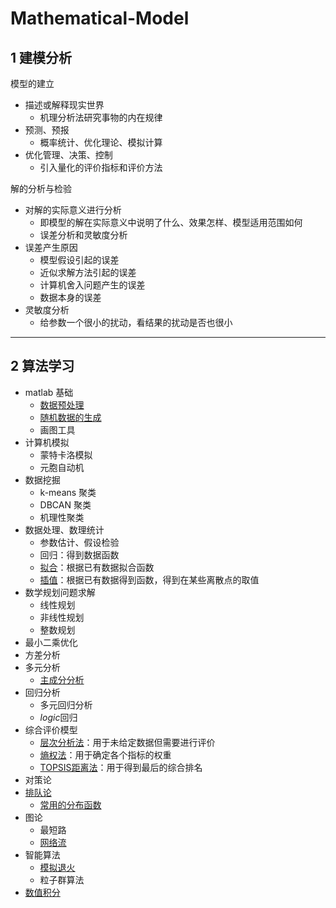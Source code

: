 # Mathematical-Model

## 1 建模分析
模型的建立
+ 描述或解释现实世界
    + 机理分析法研究事物的内在规律
+ 预测、预报
    + 概率统计、优化理论、模拟计算
+ 优化管理、决策、控制
    + 引入量化的评价指标和评价方法

解的分析与检验
+ 对解的实际意义进行分析
    + 即模型的解在实际意义中说明了什么、效果怎样、模型适用范围如何
    + 误差分析和灵敏度分析
+ 误差产生原因
    + 模型假设引起的误差
    + 近似求解方法引起的误差
    + 计算机舍入问题产生的误差
    + 数据本身的误差
+ 灵敏度分析
    +  给参数一个很小的扰动，看结果的扰动是否也很小
----
## 2 算法学习
+ matlab 基础
    + [数据预处理](https://www.cnblogs.com/hhyx/p/13516029.html) 
    + [随机数据的生成](https://www.cnblogs.com/hhyx/p/13531589.html) 
    + 画图工具
+ 计算机模拟
    + 蒙特卡洛模拟
    + 元胞自动机
+ 数据挖掘
    + k-means 聚类
    + DBCAN 聚类
    + 机理性聚类
+ 数据处理、数理统计
    + 参数估计、假设检验
    + 回归：得到数据函数
    + [拟合](https://www.cnblogs.com/hhyx/p/13401503.html)：根据已有数据拟合函数
    + [插值](https://www.cnblogs.com/hhyx/p/13401503.html)：根据已有数据得到函数，得到在某些离散点的取值
+ 数学规划问题求解
    + 线性规划
    + 非线性规划
    + 整数规划
+ 最小二乘优化
+ 方差分析
+ 多元分析
    + [主成分分析](https://www.cnblogs.com/hhyx/p/13514752.html)
+ 回归分析
    + 多元回归分析
    + $logic$回归
+ 综合评价模型
    + [层次分析法](https://www.cnblogs.com/hhyx/p/13137480.html)：用于未给定数据但需要进行评价
    + [熵权法](https://www.cnblogs.com/hhyx/p/13552610.html)：用于确定各个指标的权重
    + [TOPSIS距离法](https://www.cnblogs.com/hhyx/p/13554605.html)：用于得到最后的综合排名
+ 对策论
+ [排队论](https://www.cnblogs.com/hhyx/p/13524728.html) 
    + [常用的分布函数](https://www.cnblogs.com/hhyx/p/13517768.html) 
+ 图论
    + 最短路 
    + [网络流](https://www.cnblogs.com/hhyx/p/13558459.html) 
+ 智能算法
    + [模拟退火](https://www.cnblogs.com/hhyx/p/12814003.html)
    + 粒子群算法 
+ [数值积分](https://www.cnblogs.com/hhyx/p/13577891.html)
